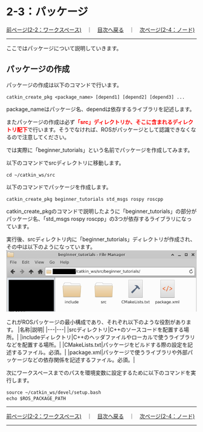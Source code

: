 # 2-3：パッケージ

[前ページ(2-2：ワークスペース)](../02_base/2-02.md)　｜　[目次へ戻る](../index.md)　｜　[次ページ(2-4：ノード)](../02_base/2-04.md)
- - -
ここではパッケージについて説明していきます。

## パッケージの作成
パッケージの作成は以下のコマンドで行います。
~~~shell
catkin_create_pkg <package_name> [depend1] [depend2] [depend3] ...
~~~
package_nameはパッケージ名、dependは依存するライブラリを記述します。

またパッケージの作成は必ず<span style="color: red; "><strong>「src」ディレクトリか、そこに含まれるディレクトリ配下</strong></span>で行います。そうでなければ、ROSがパッケージとして認識できなくなるので注意してください。

では実際に「beginner_tutorials」という名前でパッケージを作成してみます。

以下のコマンドでsrcディレクトリに移動します。
~~~shell
cd ~/catkin_ws/src
~~~
以下のコマンドでパッケージを作成します。
~~~shell
catkin_create_pkg beginner_tutorials std_msgs rospy roscpp
~~~
catkin_create_pkgのコマンドで説明したように「beginner_tutorials」の部分がパッケージ名、「std_msgs rospy roscpp」の3つが依存するライブラリになっています。

実行後、srcディレクトリ内に「beginner_tutorials」ディレクトリが作成され、その中は以下のようになっています。
<img src="./img/2-03-001.png">

これがROSパッケージの最小構成であり、それぞれ以下のような役割があります。
|名称|説明|
|---|---|
|srcディレクトリ|C++のソースコードを配置する場所。|
|includeディレクトリ|C++のヘッダファイルやローカルで使うライブラリなどを配置する場所。|
|CMakeLists.txt|パッケージをビルドする際の設定を記述するファイル。必須。|
|package.xml|パッケージで使うライブラリや外部パッケージなどの依存関係を記述するファイル。必須。|



次にワークスペースまでのパスを環境変数に設定するために以下のコマンドを実行します。
~~~shell
source ~/catkin_ws/devel/setup.bash
echo $ROS_PACKAGE_PATH
~~~
- - -
[前ページ(2-2：ワークスペース)](../02_base/2-02.md)　｜　[目次へ戻る](../index.md)　｜　[次ページ(2-4：ノード)](../02_base/2-04.md)
- - -